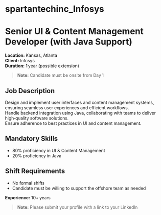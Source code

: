 # spartantechinc_Infosys

# Senior UI & Content Management Developer (with Java Support)

**Location:** Kansas, Atlanta  
**Client:** Infosys  
**Duration:** 1 year (possible extension)

> **Note:** Candidate must be onsite from Day 1

## Job Description

Design and implement user interfaces and content management systems, ensuring seamless user experiences and efficient workflows.  
Handle backend integration using Java, collaborating with teams to deliver high‑quality software solutions.  
Ensure adherence to best practices in UI and content management.

## Mandatory Skills

- 80% proficiency in UI & Content Management
- 20% proficiency in Java

## Shift Requirements

- No formal shifts
- Candidate must be willing to support the offshore team as needed

**Experience:** 10+ years

> **Note:** Please submit your profile with a link to your LinkedIn
